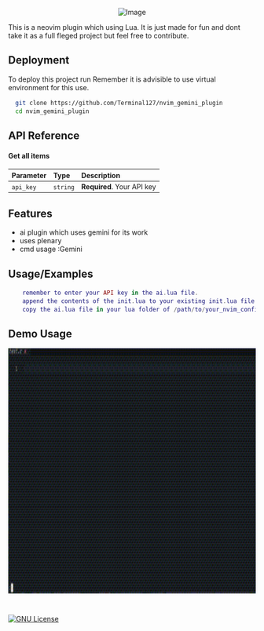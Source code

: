 <p align="center">
    <img src="https://github.com/Terminal127/nvim_gemini_plugin/blob/main/img.png" width="600" height="300" alt="Image">
</p>


This is a neovim plugin which using Lua. It is just made for fun and dont take it as a full fleged project but feel free to contribute.


## Deployment

To deploy this project run
Remember it is advisible to use virtual environment for this use.

```bash
  git clone https://github.com/Terminal127/nvim_gemini_plugin
  cd nvim_gemini_plugin
```


## API Reference

#### Get all items

| Parameter | Type     | Description                |
| :-------- | :------- | :------------------------- |
| `api_key` | `string` | **Required**. Your API key |



## Features

- ai plugin which uses gemini for its work
- uses plenary
- cmd usage :Gemini


## Usage/Examples

```lua
    remember to enter your API key in the ai.lua file.
    append the contents of the init.lua to your existing init.lua file.(Enter your api key in this state)
    copy the ai.lua file in your lua folder of /path/to/your_nvim_config_file

```

## Demo Usage
<img src="https://github.com/Terminal127/Gen-AI/blob/main/Gen-Ai%20video%20(2).gif" alt="Demo Video" width="700" height="500">



#
[![GNU License](https://img.shields.io/badge/License-GNU-green.svg)](https://choosealicense.com/licenses/gnu/)

